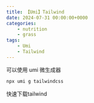 ```yaml
---
title: 【Umi】Tailwind
date: 2024-07-31 00:00:00+0000
categories: 
    - nutrition
    - grass
tags:
    - Umi
    - Tailwind
---
```


可以使用 umi 微生成器
```bash
npx umi g tailwindcss
```
快速下载tailwind

